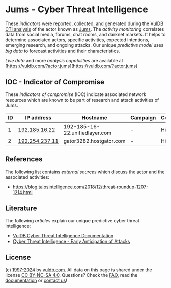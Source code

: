 # Jums - Cyber Threat Intelligence

These _indicators_ were reported, collected, and generated during the [VulDB CTI analysis](https://vuldb.com/?kb.cti) of the actor known as [Jums](https://vuldb.com/?actor.jums). The _activity monitoring_ correlates data from social media, forums, chat rooms, and darknet markets. It helps to determine associated actors, specific activities, expected intentions, emerging research, and ongoing attacks. Our unique _predictive model_ uses _big data_ to forecast activities and their characteristics.

_Live data_ and more _analysis capabilities_ are available at [https://vuldb.com/?actor.jums](https://vuldb.com/?actor.jums)

## IOC - Indicator of Compromise

These _indicators of compromise_ (IOC) indicate associated network resources which are known to be part of research and attack activities of Jums.

ID | IP address | Hostname | Campaign | Confidence
-- | ---------- | -------- | -------- | ----------
1 | [192.185.16.22](https://vuldb.com/?ip.192.185.16.22) | 192-185-16-22.unifiedlayer.com | - | High
2 | [192.254.237.11](https://vuldb.com/?ip.192.254.237.11) | gator3282.hostgator.com | - | High

## References

The following list contains _external sources_ which discuss the actor and the associated activities:

* https://blog.talosintelligence.com/2018/12/threat-roundup-1207-1214.html

## Literature

The following _articles_ explain our unique predictive cyber threat intelligence:

* [VulDB Cyber Threat Intelligence Documentation](https://vuldb.com/?kb.cti)
* [Cyber Threat Intelligence - Early Anticipation of Attacks](https://www.scip.ch/en/?labs.20201022)

## License

(c) [1997-2024](https://vuldb.com/?kb.changelog) by [vuldb.com](https://vuldb.com/?kb.about). All data on this page is shared under the license [CC BY-NC-SA 4.0](https://creativecommons.org/licenses/by-nc-sa/4.0/). Questions? Check the [FAQ](https://vuldb.com/?kb.faq), read the [documentation](https://vuldb.com/?kb) or [contact us](https://vuldb.com/?contact)!

